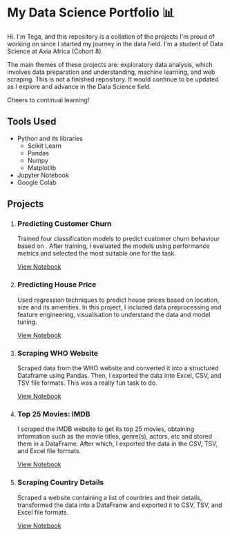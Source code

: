 # My Data Science Portfolio 📊
Hi. I'm Tega, and this repository is a collation of the projects I'm proud of working on since I started my journey in the data field. I'm a student of Data Science at Axia Africa (Cohort 8). 

The main themes of these projects are: exploratory data analysis, which involves data preparation and understanding, machine learning, and web scraping. This is not a finished repository. It would continue to be updated as I explore and advance in the Data Science field.

Cheers to continual learning!

## Tools Used
* Python and its libraries
  * Scikit Learn
  * Pandas
  * Numpy
  * Matplotlib
* Jupyter Notebook
* Google Colab

## Projects
1. ### Predicting Customer Churn
   Trained four classification models to predict customer churn behaviour based on . After training, I evaluated the models using performance metrics and selected the most suitable one for the task.

   [View Notebook](https://colab.research.google.com/drive/1vBfh6SFvZ_iUEvCwzUKr4NHeiULFysHZ?usp=sharing)

2. ### Predicting House Price
   Used regression techniques to predict house prices based on location, size and its amenities. In this project, I included data preprocessing and feature engineering, visualisation to understand the data and model tuning.
   
   [View Notebook](https://colab.research.google.com/drive/1Y9_TK08VeDU8kQDmyQ1GcDaos-OOJuH3?usp=sharing)

3. ### Scraping WHO Website
   Scraped data from the WHO website and converted it into a structured Dataframe using Pandas. Then, I exported the data into Excel, CSV, and TSV file formats. This was a really fun task to do.
   
   [View Notebook](https://colab.research.google.com/drive/1NwOvzRBVZXlCmB-FfmEd1sCrl8ZYe3H1?usp=sharing)

4. ### Top 25 Movies: IMDB
   I scraped the IMDB website to get its top 25 movies, obtaining information such as the movie titles, genre(s), actors, etc and stored them in a DataFrame. After which, I exported the data in the CSV, TSV, and Excel file formats.

   [View Notebook](https://colab.research.google.com/drive/1xX1kFpEaF0apJAgb-kj-D2EOLiJBvM9t?usp=sharing)

5. ### Scraping Country Details
   Scraped a website containing a list of countries and their details, transformed the data into a DataFrame and exported it to CSV, TSV, and Excel file formats.
   
   [View Notebook](https://colab.research.google.com/drive/1Fj9xyqNj6HwpM48fGRgROpZ0v-T1G5xo?usp=sharing)
   
   
   
